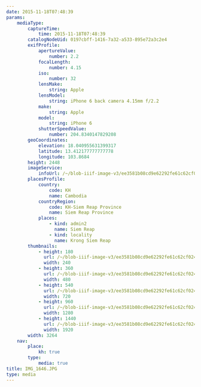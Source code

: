 ```yaml
---
date: 2015-11-18T07:48:39
params:
    mediaType:
        captureTime:
            time: 2015-11-18T07:48:39
        catalogNodeUid: 0197cbff-1416-7a32-a533-895e72a3c2e4
        exifProfile:
            apertureValue:
                number: 2.2
            focalLength:
                number: 4.15
            iso:
                number: 32
            lensMake:
                string: Apple
            lensModel:
                string: iPhone 6 back camera 4.15mm f/2.2
            make:
                string: Apple
            model:
                string: iPhone 6
            shutterSpeedValue:
                number: 204.8340147829208
        geoCoordinates:
            elevation: 18.040955631399317
            latitude: 13.412177777777778
            longitude: 103.8684
        height: 2448
        imageService:
            infoUrl: /~/blob-iiif-image-v3/ee3581b08cd9e62292fe61c62cf024ab818a8b52525e6dff85db8cd9b3c5651f/info.json
        placesProfile:
            country:
                code: KH
                name: Cambodia
            countryRegion:
                code: KH-Siem Reap Province
                name: Siem Reap Province
            places:
                - kind: admin2
                  name: Siem Reap
                - kind: locality
                  name: Krong Siem Reap
        thumbnails:
            - height: 180
              url: /~/blob-iiif-image-v3/ee3581b08cd9e62292fe61c62cf024ab818a8b52525e6dff85db8cd9b3c5651f/full/240%2C180/0/default.jpg
              width: 240
            - height: 360
              url: /~/blob-iiif-image-v3/ee3581b08cd9e62292fe61c62cf024ab818a8b52525e6dff85db8cd9b3c5651f/full/480%2C360/0/default.jpg
              width: 480
            - height: 540
              url: /~/blob-iiif-image-v3/ee3581b08cd9e62292fe61c62cf024ab818a8b52525e6dff85db8cd9b3c5651f/full/720%2C540/0/default.jpg
              width: 720
            - height: 960
              url: /~/blob-iiif-image-v3/ee3581b08cd9e62292fe61c62cf024ab818a8b52525e6dff85db8cd9b3c5651f/full/1280%2C960/0/default.jpg
              width: 1280
            - height: 1440
              url: /~/blob-iiif-image-v3/ee3581b08cd9e62292fe61c62cf024ab818a8b52525e6dff85db8cd9b3c5651f/full/1920%2C1440/0/default.jpg
              width: 1920
        width: 3264
    nav:
        place:
            kh: true
        type:
            media: true
title: IMG_1646.JPG
type: media
---
```

